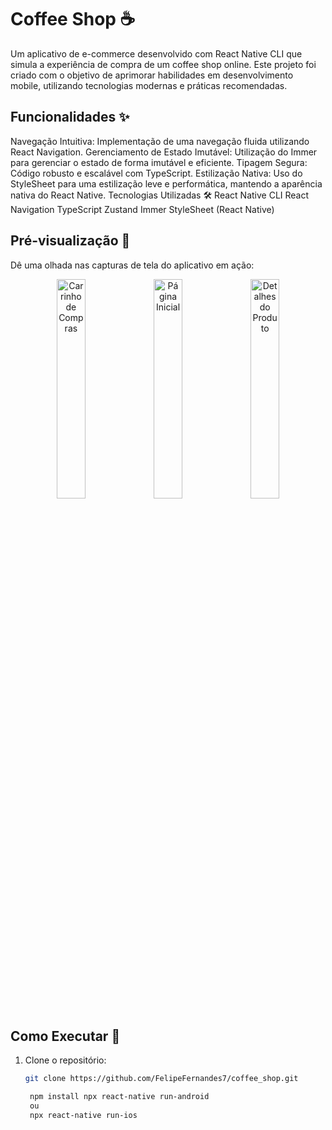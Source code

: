# Coffee Shop ☕
Um aplicativo de e-commerce desenvolvido com React Native CLI que simula a experiência de compra de um coffee shop online. Este projeto foi criado com o objetivo de aprimorar habilidades em desenvolvimento mobile, utilizando tecnologias modernas e práticas recomendadas.

## Funcionalidades ✨
Navegação Intuitiva: Implementação de uma navegação fluida utilizando React Navigation.
Gerenciamento de Estado Imutável: Utilização do Immer para gerenciar o estado de forma imutável e eficiente.
Tipagem Segura: Código robusto e escalável com TypeScript.
Estilização Nativa: Uso do StyleSheet para uma estilização leve e performática, mantendo a aparência nativa do React Native.
Tecnologias Utilizadas 🛠️
React Native CLI
React Navigation
TypeScript
Zustand
Immer
StyleSheet (React Native)

## Pré-visualização 📱
Dê uma olhada nas capturas de tela do aplicativo em ação:

<p align="center">
  <img src="https://github.com/user-attachments/assets/3c657f5c-399d-4369-9a2d-1116af1087c3" alt="Carrinho de Compras" width="30%">
  <img src="https://github.com/user-attachments/assets/04e1a9ee-2ffb-4dcc-ad70-c68c3be7c963" alt="Página Inicial" width="30%">
  <img src="https://github.com/user-attachments/assets/3e18d041-5f59-4580-ab85-478dc640898b" alt="Detalhes do Produto" width="30%">
</p>

## Como Executar 🚀
1. Clone o repositório:
   ```bash
   git clone https://github.com/FelipeFernandes7/coffee_shop.git
   
    npm install npx react-native run-android
    ou
    npx react-native run-ios




